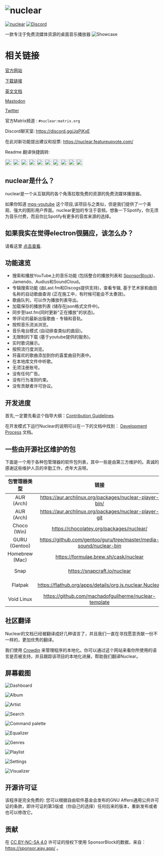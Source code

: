 # ![nuclear](https://i.imgur.com/oT1006i.png) 
[![nuclear](https://snapcraft.io//nuclear/badge.svg)](https://snapcraft.io/nuclear) [![Discord](https://img.shields.io/badge/Discord-7289DA?style=for-the-badge&logo=discord&logoColor=white)](https://discord.gg/JqPjKxE)

一款专注于免费流媒体资源的桌面音乐播放器
![Showcase](https://i.imgur.com/8qHu66J.png)

# 相关链接

[官方网站](https://nuclear.js.org)

[下载链接](https://github.com/nukeop/nuclear/releases)

[英文文档](https://nukeop.gitbook.io/nuclear/)

[Mastodon](https://fosstodon.org/@nuclearplayer)

[Twitter](https://twitter.com/nuclear_player)

官方Matrix频道 : `#nuclear:matrix.org`

Discord聊天室: https://discord.gg/JqPjKxE

在此对新功能提出建议和投票: https://nuclear.featureupvote.com/

Readme 翻译快捷跳转: 

<kbd>[<img title="Deutsch" alt="Deutsch" src="https://cdn.statically.io/gh/hjnilsson/country-flags/master/svg/de.svg" width="22">](docs/README-de.md)</kbd>
<kbd>[<img title="Português" alt="Português" src="https://cdn.statically.io/gh/hjnilsson/country-flags/master/svg/br.svg" width="22">](docs/README-ptbr.md)</kbd>
<kbd>[<img title="Svenska" alt="Svenska" src="https://cdn.statically.io/gh/hjnilsson/country-flags/master/svg/se.svg" width="22">](docs/README-se.md)</kbd>
<kbd>[<img title="English" alt="English" src="https://cdn.statically.io/gh/hjnilsson/country-flags/master/svg/us.svg" width="22">](README.md)</kbd>
<kbd>[<img title="Hebrew" alt="Hebrew" src="https://cdn.statically.io/gh/hjnilsson/country-flags/master/svg/il.svg" width="22">](docs/README-he.md)</kbd>
<kbd>[<img title="Italiano" alt="Italiano" src="https://cdn.statically.io/gh/hjnilsson/country-flags/master/svg/it.svg" width="22">](docs/README-it.md)</kbd>
<kbd>[<img title="Türkçe" alt="Türkçe" src="https://cdn.statically.io/gh/hjnilsson/country-flags/master/svg/tr.svg" width="22">](docs/README-tr.md)</kbd>
<kbd>[<img title="Español" alt="Español" src="https://cdn.statically.io/gh/hjnilsson/country-flags/master/svg/es.svg" width="22">](docs/README-es.md)</kbd>
<kbd>[<img title="Indonesia" alt="Indonesia" src="https://cdn.statically.io/gh/hjnilsson/country-flags/master/svg/id.svg" width="22">](docs/README-id.md)</kbd>
<kbd>[<img title="Français" alt="Français" src="https://cdn.statically.io/gh/hjnilsson/country-flags/master/svg/fr.svg" width="22">](docs/README-fr.md)</kbd>

## nuclear是什么？
nuclear是一个从互联网的各个角落拉取免费的资源的免费流媒体播放器。

如果你知道 [mps-youtube](https://github.com/mps-youtube/mps-youtube) 这个项目,该项目与之类似，但是我们提供了一个美观、强大的图形用户界面。nuclear更加的专注于音频。想象一下Spotify，你无须为音乐付费，而且你比Spotify有更多的音库来源的选择。

## 如果我实在觉得electron很膈应，该怎么办？
请看这里 [点击查看](./electron.md).

## 功能速览

- 搜索和播放YouTube上的音乐功能 (包括整合的播放列表和 [SponsorBlock](https://sponsor.ajay.app/))、Jamendo、Audius和SoundCloud。
- 专辑搜索功能 (由Last.fm和Discogs提供支持)，查看专辑, 基于艺术家和曲目名称的自动歌曲查询 (正在施工中，有时候可能会不太奏效)。
- 歌曲队列，可以作为播放列表导出。
- 加载保存的播放列表 (储存在json格式文件中)。
- 同步至last.fm(同时更新"正在播放"的状态)。
- 带评论的最新出版歌曲 - 专辑和音轨。
- 按照音乐流派浏览。
- 音乐电台模式 (自动排查类似的曲目)。
- 无限制的下载 (基于youtube提供的服务)。
- 实时歌词展示。
- 按照流行度浏览。
- 将喜欢的歌曲添加到你的喜爱曲目列表中。
- 在本地库文件中听歌。
- 无须注册账号。
- 没有任何广告。
- 没有行为准则约束。
- 没有贡献者许可协议。

## 开发进度

首先,一定要先看这个指导大纲：[Contribution Guidelines](https://nukeop.gitbook.io/nuclear/contributing/contribution-guidelines).

在开发模式下运行Nuclear的说明可以在一下的文档中找到： [Development Process](https://nukeop.gitbook.io/nuclear/developer-resources/development-process) 文档。

## 一些由开源社区维护的包

下面是一个用于各种包管理器的软件包列表，其中一些是由第三方维护的。真诚的感谢这些维护人员的辛勤工作，虎年大吉呀。

| 包管理器类型   | 链接                                                               | 维护者                                   | 安装方法                           |
|:--------------:|:------------------------------------------------------------------:|:--------------------------------------------:|:---------------------------------------------:|
| AUR (Arch)     | https://aur.archlinux.org/packages/nuclear-player-bin/             | [nukeop](https://github.com/nukeop)          | yay -s nuclear-player-bin                     |
| AUR (Arch)     | https://aur.archlinux.org/packages/nuclear-player-git              | [nukeop](https://github.com/nukeop)          | yay -s nuclear-player-git                     |
| Choco (Win)    | https://chocolatey.org/packages/nuclear/                           | [JourneyOver](https://github.com/JourneyOver)| choco install nuclear                         |
| GURU (Gentoo)  | https://github.com/gentoo/guru/tree/master/media-sound/nuclear-bin | Orphaned    | emerge nuclear-bin                            |
| Homebrew (Mac) | https://formulae.brew.sh/cask/nuclear                              | Homebrew                                     | brew install --cask nuclear                   |
| Snap           | https://snapcraft.io/nuclear                                       | [nukeop](https://github.com/nukeop)          | sudo snap install nuclear                     |
| Flatpak        | https://flathub.org/apps/details/org.js.nuclear.Nuclear            | [nukeop](https://github.com/nukeop)          | flatpak install flathub org.js.nuclear.Nuclear|
| Void Linux     | https://github.com/machadofguilherme/nuclear-template              | [machadofguilherme](https://github.com/machadofguilherme) | See readme


## 社区翻译
Nuclear的文档已经被翻译成好几种语言了，并且我们一直在寻找愿意贡献一份不一样的，更加优秀的翻译。

我们使用 [Crowdin](https://crowdin.com/project/nuclear) 来管理程序的本地化。你可以通过这个网站来看你所使用的语言是否被支持，并且跟踪该项目的本地化进展，帮助我们翻译Nuclear。

## 屏幕截图

![Dashboard](./screenshot%20dashboard.png)

![Album](./screenshot%20album.png)

![Artist](./screenshot%20artist.png)

![Search](./screenshot%20search.png)

![Command palette](./screenshot%20command%20palette.png)

![Equalizer](./screenshot%20equalizer.png)

![Genres](./screenshot%20genres.png)

![Playlist](./screenshot%20playlist.png)

![Settings](./screenshot%20settings.png)

![Visualizer](./screenshot%20visualizer.png)

## 开源许可证

该程序是完全免费的:  您可以根据自由软件基金会发布的GNU Affero通用公共许可证的条款，即许可证的第3版或（你自己的选择）任何后来的版本，重新发布或者也可以修改它。

## 贡献
在 [CC BY-NC-SA 4.0](https://creativecommons.org/licenses/by-nc-sa/4.0/) 许可证的授权下使用 SponsorBlock的数据，来自： https://sponsor.ajay.app/ 。
